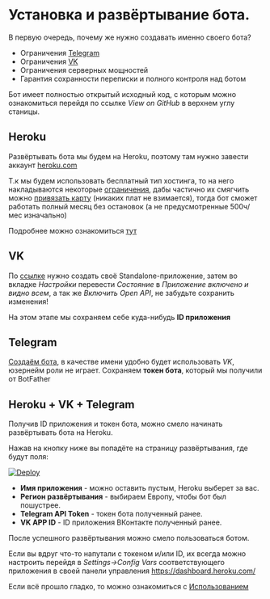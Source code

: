 # Установка и развёртывание бота.
В первую очередь, почему же нужно создавать именно своего бота?
- Ограничения <a href="https://core.telegram.org/bots/faq#broadcasting-to-users" target="_blank">Telegram</a>
- Ограничения <a href="https://vk.com/dev/api_requests?f=3.1.%20%D0%A7%D0%B0%D1%81%D1%82%D0%BE%D1%82%
D0%BD%D1%8B%D0%B5%20%D0%BE%D0%B3%D1%80%D0%B0%D0%BD%D0%B8%D1%87%D0%B5%D0%BD%D0%B8%D1%8F" target="_blank">VK</a>
- Ограничения серверных мощностей
- Гарантия сохранности переписки и полного контроля над ботом

Бот имеет полностью открытый исходный код, с которым можно ознакомиться перейдя по ссылке _View on GitHub_ в верхнем углу станицы.

## Heroku

Развёртывать бота мы будем на Heroku, поэтому там нужно завести аккаунт <a href="https://heroku.com" target="_blank">heroku.com</a>

Т.к мы будем использовать бесплатный тип хостинга, то на него накладываются некоторые <a href="https://core.telegram.org/bots/faq#broadcasting-to-users" target="_blank">ограничения</a>, дабы частично их смягчить можно <a href="https://dashboard.heroku.com/account/billing" target="_blank">привязать карту</a> (никаких плат не взимается), тогда бот сможет работать полный месяц без остановок (а не предусмотренные 500ч/мес изначально)

Подробнее можно ознакомиться <a href="https://devcenter.heroku.com/articles/free-dyno-hours" target="_blank">тут</a> 

## VK

По <a href="https://vk.com/editapp?act=create" target="_blank">ссылке</a> нужно создать своё Standalone-приложение, затем во вкладке _Настройки_ перевести _Состояние_ в _Приложение включено и видно всем_, а так же _Включить_ _Open API_, не забудьте сохранить изменения!

На этом этапе мы сохраняем себе куда-нибудь **ID приложения**

## Telegram

<a href="https://t.me/BotFather" target="_blank">Создаём бота</a>, в качестве имени удобно будет использовать _VK_, юзернейм роли не играет. Сохраняем **токен бота**, который мы получили от BotFather

## Heroku + VK + Telegram
Получив ID приложения и токен бота, можно смело начинать развёртывать бота на Heroku.

Нажав на кнопку ниже вы попадёте на страницу развёртывания, где будут поля:

[![Deploy](https://www.herokucdn.com/deploy/button.svg)](https://heroku.com/deploy)
- **Имя приложения** - можно оставить пустым, Heroku выберет за вас.
- **Регион развёртывания** - выбираем Европу, чтобы бот был пошустрее.
- **Telegram API Token** - токен бота полученный ранее.
- **VK APP ID** - ID приложения ВКонтакте полученный ранее.



После успешного развёртывания можно смело пользоваться ботом.


Если вы вдруг что-то напутали с токеном и/или ID, их всегда можно настроить перейдя в _Settings->Config Vars_ соответствующего приложения в своей панели управления https://dashboard.heroku.com/ 

Если всё прошло гладко, то можно ознакомиться с [Использованием](usage/README.md)
